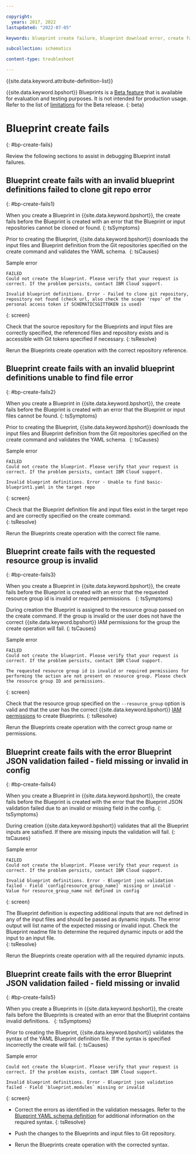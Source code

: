 ```yaml
---

copyright:
  years: 2017, 2022
lastupdated: "2022-07-05"

keywords: blueprint create failure, blueprint download error, create fails,

subcollection: schematics

content-type: troubleshoot

---
```


{{site.data.keyword.attribute-definition-list}}

{{site.data.keyword.bpshort}} Blueprints is a [Beta feature](/docs/schematics?topic=schematics-bp-beta-limitations) that is available for evaluation and testing purposes. It is not intended for production usage. Refer to the list of [limitations](/docs/schematics?topic=schematics-bp-beta-limitations) for the Beta release.
{: beta}

# Blueprint create fails 
{: #bp-create-fails}

Review the following sections to assist in debugging Blueprint install failures. 


## Blueprint create fails with an invalid blueprint definitions failed to clone git repo error
{: #bp-create-fails1}

When you create a Blueprint in {{site.data.keyword.bpshort}}, the create fails before the Blueprint is created with an error that the Blueprint or input repositories cannot be cloned or found. 
{: tsSymptoms}

Prior to creating the Blueprint, {{site.data.keyword.bpshort}} downloads the input files and Blueprint definition from the Git repositories specified on the create command and validates the YAML schema. 
{: tsCauses}

Sample error

```text
FAILED
Could not create the blueprint. Please verify that your request is correct. If the problem persists, contact IBM Cloud support.

Invalid blueprint definitions. Error - Failed to clone git repository, repository not found (check url, also check the scope 'repo' of the personal access token if SCHEMATICSGITTOKEN is used)
```
{: screen}

Check that the source repository for the Blueprints and input files are correctly specified, the referenced files and repository exists and is accessible with Git tokens specified if necessary.
{: tsResolve} 

Rerun the Blueprints create operation with the correct repository reference.

## Blueprint create fails with an invalid blueprint definitions unable to find file error
{: #bp-create-fails2}

When you create a Blueprint in {{site.data.keyword.bpshort}}, the create fails before the Blueprint is created with an error that the Blueprint or input files cannot be found.
{: tsSymptoms}

Prior to creating the Blueprint, {{site.data.keyword.bpshort}} downloads the input files and Blueprint definition from the Git repositories specified on the create command and validates the YAML schema. 
{: tsCauses}

Sample error

```text
FAILED
Could not create the blueprint. Please verify that your request is correct. If the problem persists, contact IBM Cloud support.

Invalid blueprint definitions. Error - Unable to find basic-blueprint1.yaml in the target repo
```
{: screen}

Check that the Blueprint definition file and input files exist in the target repo and are correctly specified on the create command.  
{: tsResolve} 

Rerun the Blueprints create operation with the correct file name.



## Blueprint create fails with the requested resource group is invalid
{: #bp-create-fails3}

When you create a Blueprint in {{site.data.keyword.bpshort}}, the create fails before the Blueprint is created with an error that the requested resource group id is invalid or required permissions.  
{: tsSymptoms}

During creation the Blueprint is assigned to the resource group passed on the create command. If the group is invalid or the user does not have the correct {{site.data.keyword.bpshort}} IAM permissions for the group the create operation will fail. 
{: tsCauses}

Sample error

```text
FAILED
Could not create the blueprint. Please verify that your request is correct. If the problem persists, contact IBM Cloud support.

The requested resource group id is invalid or required permissions for performing the action are not present on resource group. Please check the resource group ID and permissions.
```
{: screen}

Check that the resource group specified on the `--resource_group` option is valid and that the user has the correct  {{site.data.keyword.bpshort}} [IAM permissions](/docs/schematics?topic=schematics-access#blueprint-permissions) to create Blueprints.
{: tsResolve} 

Rerun the Blueprints create operation with the correct group name or permissions.

## Blueprint create fails with the error Blueprint JSON validation failed - field missing or invalid in config
{: #bp-create-fails4}

When you create a Blueprint in {{site.data.keyword.bpshort}}, the create fails before the Blueprint is created with the error that the Blueprint JSON validation failed due to an invalid or missing field in the config. 
{: tsSymptoms}

During creation {{site.data.keyword.bpshort}} validates that all the Blueprint inputs are satisfied. If there are missing inputs the validation will fail. 
{: tsCauses}

Sample error

```text
FAILED
Could not create the blueprint. Please verify that your request is correct. If the problem persists, contact IBM Cloud support.

Invalid blueprint definitions. Error - Blueprint json validation failed - Field `config[resource_group_name]` missing or invalid - Value for resource_group_name not defined in config
```
{: screen}

The Blueprint definition is expecting additional inputs that are not defined in any of the input files and should be passed as dynamic inputs. The error output will list name of the expected missing or invalid input. Check the Blueprint readme file to determine the required dynamic inputs or add the input to an input file.  
{: tsResolve} 

Rerun the Blueprints create operation with all the required dynamic inputs. 

## Blueprint create fails with the error Blueprint JSON validation failed - field missing or invalid 
{: #bp-create-fails5}

When you create a Blueprints in {{site.data.keyword.bpshort}}, the create fails before the Blueprints is created with an error that the Blueprint contains invalid definitions.  
{: tsSymptoms}

Prior to creating the Blueprint, {{site.data.keyword.bpshort}} validates the syntax of the YAML Blueprint definition file. If the syntax is specified incorrectly the create will fail. 
{: tsCauses}

Sample error 

```text
Could not create the blueprint. Please verify that your request is correct. If the problem exists, contact IBM Cloud support.

Invalid blueprint definitions. Error - Blueprint json validation failed - Field `blueprint.modules` missing or invalid
```
{: screen}

- Correct the errors as identified in the validation messages. Refer to the [Blueprint YAML schema definition](/docs/schematics?topic=schematics-bp-definition-schema-yaml) for additional information on the required syntax. 
{: tsResolve}

- Push the changes to the Blueprints and input files to Git repository.

- Rerun the Blueprints create operation with the corrected syntax.
